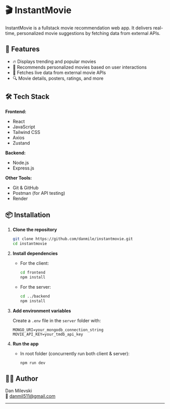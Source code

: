 # 🎬 InstantMovie

InstantMovie is a fullstack movie recommendation web app. It delivers real-time, personalized movie suggestions by fetching data from external APIs.

## 🚀 Features

- 🔥 Displays trending and popular movies
- 🧠 Recommends personalized movies based on user interactions
- 📡 Fetches live data from external movie APIs
- 🔍 Movie details, posters, ratings, and more

## 🛠️ Tech Stack

**Frontend:**

- React
- JavaScript
- Tailwind CSS 
- Axios 
- Zustand

**Backend:**

- Node.js
- Express.js

**Other Tools:**

- Git & GitHub
- Postman (for API testing)
- Render

## 📦 Installation

1. **Clone the repository**

   ```bash
   git clone https://github.com/danmile/instantmovie.git
   cd instantmovie
   ```

2. **Install dependencies**

   - For the client:
     ```bash
     cd frontend
     npm install
     ```
   - For the server:
     ```bash
     cd ../backend
     npm install
     ```

3. **Add environment variables**

   Create a `.env` file in the `server` folder with:

   ```
   MONGO_URI=your_mongodb_connection_string
   MOVIE_API_KEY=your_tmdb_api_key
   ```

4. **Run the app**
   - In root folder (concurrently run both client & server):
     ```bash
     npm run dev
     ```

## 🙋‍♂️ Author

Dan Milevski  
📧 [danmil511@gmail.com](mailto:danmil511@gmail.com)

---
